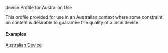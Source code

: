 device Profile for Australian Use

This profile provided for use in an Australian context where some constraint on content is desirable to guarantee the quality of a local device. 

#### Examples

[Australian Device](device-example0.html)

